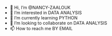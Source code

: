 - 👋 Hi, I’m @NANCY-ZAALOUK
- 👀 I’m interested in DATA ANALYSIS
- 🌱 I’m currently learning PYTHON
- 💞️ I’m looking to collaborate on DATA ANALYSIS
- 📫 How to reach me BY EMAIL

<!---
NANCY-ZAALOUK/NANCY-ZAALOUK is a ✨ special ✨ repository because its `README.md` (this file) appears on your GitHub profile.
You can click the Preview link to take a look at your changes.
--->
